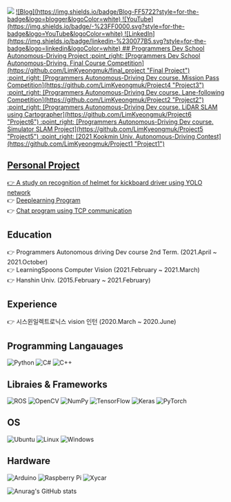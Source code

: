 <img src="https://capsule-render.vercel.app/api?type=waving&color=gradient&height=200&section=header&text=Kyeongmuk%20Lim&fontSize=50&fontAlignY=30&animation=fadeIn&desc=끝없는 배움을 추구하는 개발자&descAlignY=50&descSize=30" />
<a href=https://limkyeongmuk.github.io//>![Blog](https://img.shields.io/badge/Blog-FF5722?style=for-the-badge&logo=blogger&logoColor=white) 
<a href=https://www.youtube.com/channel/UCjhV9mN7mTBxJsNFwJ03tyw/>![YouTube](https://img.shields.io/badge/<YouTube>-%23FF0000.svg?style=for-the-badge&logo=YouTube&logoColor=white) 
<a href=https://www.linkedin.com/in/kyeongmuk-lim-67b696220//>![LinkedIn](https://img.shields.io/badge/linkedin-%230077B5.svg?style=for-the-badge&logo=linkedin&logoColor=white) 
## Programmers Dev School Autonomous-Driving Project
:point_right: [Programmers Dev School Autonomous-Driving. Final Course Competition](https://github.com/LimKyeongmuk/final_project "Final Project")  
:point_right: [Programmers Autonomous-Driving Dev course. Mission Pass Competition](https://github.com/LimKyeongmuk/Project4 "Project3")  
:point_right: [Programmers Autonomous-Driving Dev course. Lane-following Competition](https://github.com/LimKyeongmuk/Project2 "Project2")  
:point_right: [Programmers Autonomous-Driving Dev course. LiDAR SLAM using Cartographer](https://github.com/LimKyeongmuk/Project6 "Project6")  
:point_right: [Programmers Autonomous-Driving Dev course. Simulator SLAM Project](https://github.com/LimKyeongmuk/Project5 "Project5")  
:point_right: [2021 Kookmin Univ. Autonomous-Driving Contest](https://github.com/LimKyeongmuk/Project1 "Project1")  

## Personal Project
:point_right: [A study on recognition of helmet
for kickboard driver using YOLO network](https://youtu.be/MS8Eb9QiWcw)  
:point_right: [Deeplearning Program](https://youtu.be/24po0YbBgRo)  
:point_right: [Chat program using TCP communication](https://github.com/LimKyeongmuk/chat_program "chat_program")  

## Education  
:point_right: Programmers Autonomous driving Dev course 2nd Term. (2021.April ~ 2021.October)  
:point_right: LearningSpoons Computer Vision (2021.February ~ 2021.March)  
:point_right: Hanshin Univ. (2015.February ~ 2021.February)  

## Experience  
:point_right: 시스윈일렉트로닉스 vision 인턴 (2020.March ~ 2020.June)  

## Programming Langauages  
![Python](https://img.shields.io/badge/python-3670A0?style=for-the-badge&logo=python&logoColor=ffdd54)
![C#](https://img.shields.io/badge/c%23-%23239120.svg?style=for-the-badge&logo=c-sharp&logoColor=white)
![C++](https://img.shields.io/badge/c++-%2300599C.svg?style=for-the-badge&logo=c%2B%2B&logoColor=white)

## Libraies & Frameworks
![ROS](https://img.shields.io/badge/ros-%230A0FF9.svg?style=for-the-badge&logo=ros&logoColor=white)
![OpenCV](https://img.shields.io/badge/opencv-%23white.svg?style=for-the-badge&logo=opencv&logoColor=white)
![NumPy](https://img.shields.io/badge/numpy-%23013243.svg?style=for-the-badge&logo=numpy&logoColor=white)
![TensorFlow](https://img.shields.io/badge/TensorFlow-%23FF6F00.svg?style=for-the-badge&logo=TensorFlow&logoColor=white)
![Keras](https://img.shields.io/badge/Keras-%23D00000.svg?style=for-the-badge&logo=Keras&logoColor=white)
![PyTorch](https://img.shields.io/badge/PyTorch-%23EE4C2C.svg?style=for-the-badge&logo=PyTorch&logoColor=white)

## OS  
![Ubuntu](https://img.shields.io/badge/Ubuntu-E95420?style=for-the-badge&logo=ubuntu&logoColor=white)
![Linux](https://img.shields.io/badge/Linux-FCC624?style=for-the-badge&logo=linux&logoColor=black)
![Windows](https://img.shields.io/badge/Windows-0078D6?style=for-the-badge&logo=windows&logoColor=white)

## Hardware
![Arduino](https://img.shields.io/badge/-Arduino-00979D?style=for-the-badge&logo=Arduino&logoColor=white)
![Raspberry Pi](https://img.shields.io/badge/-RaspberryPi-C51A4A?style=for-the-badge&logo=Raspberry-Pi)
![Xycar](https://img.shields.io/badge/-xycar-FCC624?style=for-the-badge&logo=amp)

![Anurag's GitHub stats](https://github-readme-stats.vercel.app/api?username=Limkyeongmuk&&show_icons=true&theme=yeblu)

<!--
**LimKyeongmuk/LimKyeongmuk** is a ✨ _special_ ✨ repository because its `README.md` (this file) appears on your GitHub profile.

Here are some ideas to get you started:

- 🔭 I’m currently working on ...
- 🌱 I’m currently learning ...
- 👯 I’m looking to collaborate on ...
- 🤔 I’m looking for help with ...
- 💬 Ask me about ...
- 📫 How to reach me: ...
- 😄 Pronouns: ...
- ⚡ Fun fact: ...
-->
